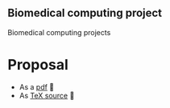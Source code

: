 ##  Biomedical computing project
Biomedical computing projects

# Proposal
* As a [pdf](proposal.pdf) :notebook:
* As [TeX source](proposal.tex) :thinking:
